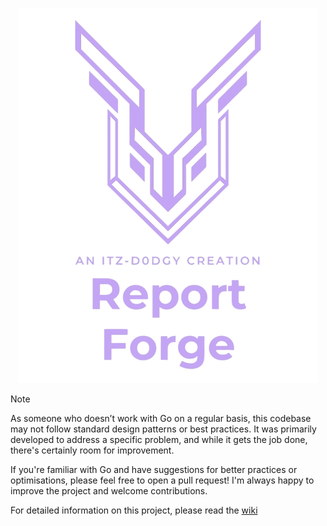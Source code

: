<p align="center">
    <img alt="ReportForge Logo" src="https://github.com/itz-d0dgy-2nd/ReportForge-Template/raw/main/report/0_report_template/html/images/logo.png">
</p>

> [!Note]
> As someone who doesn’t work with Go on a regular basis, this codebase may not follow standard design patterns or best practices. 
> It was primarily developed to address a specific problem, and while it gets the job done, there's certainly room for improvement.
> 
> If you're familiar with Go and have suggestions for better practices or optimisations, please feel free to open a pull request! I'm always happy to improve the project and welcome contributions.

For detailed information on this project, please read the [wiki](https://github.com/itz-d0dgy-2nd/ReportForge/wiki)

